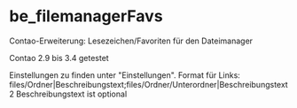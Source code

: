 # be_filemanagerFavs
Contao-Erweiterung: Lesezeichen/Favoriten für den Dateimanager

Contao 2.9 bis 3.4 getestet

Einstellungen zu finden unter "Einstellungen". 
Format für Links: files/Ordner|Beschreibungstext;files/Ordner/Unterordner|Beschreibungstext2
Beschreibungstext ist optional
